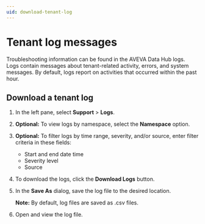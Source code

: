 ```yaml
---
uid: download-tenant-log
---
```


# Tenant log messages

Troubleshooting information can be found in the AVEVA Data Hub logs. Logs contain messages about tenant-related activity, errors, and system messages. By default, logs report on activities that occurred within the past hour.

## Download a tenant log

1. In the left pane, select **Support** > **Logs**.
   
1. **Optional:** To view logs by namespace, select the **Namespace** option.

1. **Optional:** To filter logs by time range, severity, and/or source, enter filter criteria in these fields:

    * Start and end date time
    * Severity level
    * Source

1. To download the logs, click the **Download Logs** button.

1. In the **Save As** dialog, save the log file to the desired location.

   **Note:** By default, log files are saved as .csv files.

1. Open and view the log file.
